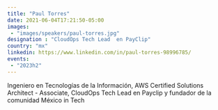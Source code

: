 ```yaml
---
title: "Paul Torres"
date: 2021-06-04T17:21:50-05:00
images:
 - "images/speakers/paul-torres.jpg"
designation : "CloudOps Tech Lead  en PayClip"
country: "mx"
linkedin: https://www.linkedin.com/in/paul-torres-98996785/
events:
 - "2023h2"
---
```


Ingeniero en Tecnologías de la Información, AWS Certified Solutions Architect - Associate, CloudOps Tech Lead en Payclip y fundador de la comunidad México in Tech